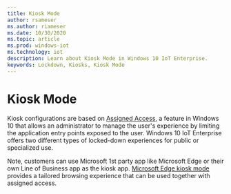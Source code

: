 ```yaml
---
title: Kiosk Mode
author: rsameser
ms.author: riameser
ms.date: 10/30/2020
ms.topic: article
ms.prod: windows-iot
ms.technology: iot
description: Learn about Kiosk Mode in Windows 10 IoT Enterprise.
keywords: Lockdown, Kiosks, Kiosk Mode
---
```


# Kiosk Mode  
Kiosk configurations are based on [Assigned Access](https://docs.microsoft.com/windows/iot-enterprise/advanced_lockdown_features#assignedaccess), a feature in Windows 10 that allows an administrator to manage the user's experience by limiting the application entry points exposed to the user. Windows 10 IoT Enterprise offers two different types of locked-down experiences for public or specialized use.

Note, customers can use Microsoft 1st party app like Microsoft Edge or their own Line of Business app as the kiosk app. [Microsoft Edge kiosk mode](https://docs.microsoft.com/DeployEdge/microsoft-edge-configure-kiosk-mode) provides a tailored browsing experience that can be used together with assigned access.  
